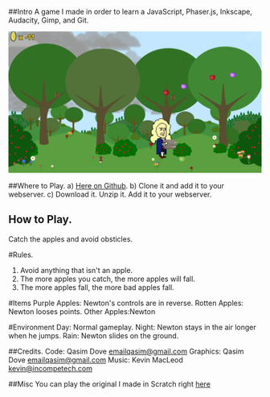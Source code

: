 ##Intro
A game I made in order to learn a JavaScript, Phaser.js, Inkscape, Audacity, Gimp, and Git.

![Apple Catch](assets/images/apple_catch1.png)

##Where to Play.
a) [Here on Github](http://theqyd.github.io/apple-catch).
b) Clone it and add it to your webserver.
c) Download it. Unzip it. Add it to your webserver.

## How to Play.
Catch the apples and avoid obsticles.

#Rules.
1) Avoid anything that isn't an apple. 
2) The more apples you catch, the more apples will fall. 
3) The more apples fall, the more bad apples fall.

#Items
Purple Apples: Newton's controls are in reverse.
Rotten Apples: Newton looses points.
Other Apples:Newton

#Environment
Day: Normal gameplay.
Night: Newton stays in the air longer when he jumps.
Rain: Newton slides on the ground.

##Credits.
Code: Qasim Dove <emailqasim@gmail.com>
Graphics: Qasim Dove <emailqasim@gmail.com>
Music: Kevin MacLeod <kevin@incompetech.com>

##Misc
You can play the original I made in Scratch right [here](https://scratch.mit.edu/projects/10484429)
